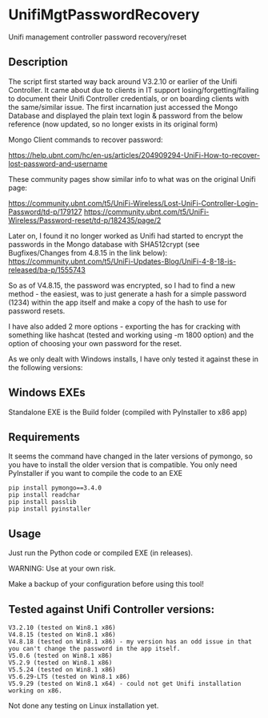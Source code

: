 # UnifiMgtPasswordRecovery
Unifi management controller password recovery/reset

Description
----
The script first started way back around V3.2.10 or earlier of the Unifi Controller. It came about due to clients in IT support losing/forgetting/failing to  document their Unifi Controller credentials, or on boarding clients with the same/similar issue. The first incarnation just accessed the Mongo Database and  displayed the plain text login & password from the below reference (now updated, so no longer exists in its original form)

Mongo Client commands to recover password: 

https://help.ubnt.com/hc/en-us/articles/204909294-UniFi-How-to-recover-lost-password-and-username

These community pages show similar info to what was on the original Unifi page:

https://community.ubnt.com/t5/UniFi-Wireless/Lost-UniFi-Controller-Login-Password/td-p/179127
https://community.ubnt.com/t5/UniFi-Wireless/Password-reset/td-p/182435/page/2

Later on, I found it no longer worked as Unifi had started to encrypt the passwords in the Mongo database with SHA512crypt (see Bugfixes/Changes from 4.8.15 in  the link below):
https://community.ubnt.com/t5/UniFi-Updates-Blog/UniFi-4-8-18-is-released/ba-p/1555743

So as of V4.8.15, the password was encrypted, so I had to find a new method - the easiest, was to just generate a hash for a simple password (1234) within the  app itself and make a copy of the hash to use for password resets.

I have also added 2 more options - exporting the has for cracking with something like hashcat (tested and working using -m 1800 option) and the option of  choosing your own password for the reset.

As we only dealt with Windows installs, I have only tested it against these in the following versions:


Windows EXEs
----
Standalone EXE is the Build folder (compiled with PyInstaller to x86 app)

Requirements
----
It seems the command have changed in the later versions of pymongo, so you have to install the older version that is compatible. You only need PyInstaller if  you want to compile the code to an EXE
```
pip install pymongo==3.4.0
pip install readchar
pip install passlib
pip install pyinstaller 
```


Usage
----
Just run the Python code or compiled EXE (in releases).

WARNING: Use at your own risk.

Make a backup of your configuration before using this tool!

Tested against Unifi Controller versions:
----
```
V3.2.10 (tested on Win8.1 x86)
V4.8.15 (tested on Win8.1 x86)
V4.8.18 (tested on Win8.1 x86) - my version has an odd issue in that you can't change the password in the app itself.
V5.0.6 (tested on Win8.1 x86)
V5.2.9 (tested on Win8.1 x86)
V5.5.24 (tested on Win8.1 x86) 
V5.6.29-LTS (tested on Win8.1 x86)
V5.9.29 (tested on Win8.1 x64) - could not get Unifi installation working on x86.
```

Not done any testing on Linux installation yet.
